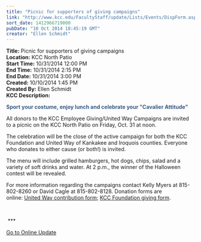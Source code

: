 ```yaml
---
title: "Picnic for supporters of giving campaigns"
link: "http://www.kcc.edu/FacultyStaff/update/Lists/Events/DispForm.aspx?ID=633"
sort_date: 1412966719000
pubDate: "10 Oct 2014 18:45:19 GMT"
creator: "Ellen Schmidt"
---
```


<div><b>Title:</b> Picnic for supporters of giving campaigns</div>
<div><b>Location:</b> KCC North Patio</div>
<div><b>Start Time:</b> 10/31/2014 12:00 PM</div>
<div><b>End Time:</b> 10/31/2014 2:15 PM</div>
<div><b>End Date:</b> 10/31/2014 3:00 PM</div>
<div><b>Created:</b> 10/10/2014 1:45 PM</div>
<div><b>Created By:</b> Ellen Schmidt</div>
<div><b>KCC Description:</b> <div class="ExternalClass845D197960E140BD86BD4FF0A3722043"><p style="color:#385b83"><strong>Sport your costume, enjoy lunch and celebrate your &quot;Cavalier Attitude&quot;</strong></p>
<p>All donors to the KCC Employee Giving/United Way Campaigns are invited to a picnic on the KCC North Patio on Friday, Oct. 31 at noon.</p>
<p>The celebration will be the close of the active campaign for both the KCC Foundation and United Way of Kankakee and Iroquois counties. Everyone who donates to either cause (or both!) is invited.</p>
<p>The menu will include grilled hamburgers, hot dogs, chips, salad and a variety of soft drinks and water. At 2 p.m., the winner of the Halloween contest will be revealed. </p>
<p>For more information regarding the campaigns contact Kelly Myers at 815-802-8260 or David Cagle at 815-802-8128. Donation forms are online: <a href="/FacultyStaff/departments/hr/Documents/2014%20United%20Way%20Pledge%20Form.pdf">United Way contribution form</a>; <a href="/Foundation/giving/eg/Pages/contribute.aspx">KCC Foundation giving form</a>.</p>
<p> </p>
<p> ***</p>
<p><a href="/update">Go to Online Update</a></p>
<p> </p>
<p> </p></div></div>
